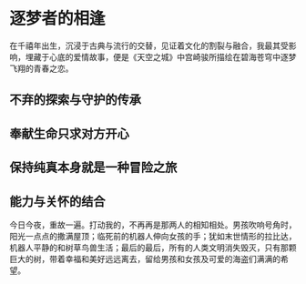 # 逐梦者的相逢

在千禧年出生，沉浸于古典与流行的交替，见证着文化的割裂与融合，我最其受影响，埋藏于心底的爱情故事，便是《天空之城》中宫崎骏所描绘在碧海苍穹中逐梦飞翔的青春之恋。

## 不弃的探索与守护的传承

## 奉献生命只求对方开心

## 保持纯真本身就是一种冒险之旅

## 能力与关怀的结合

今日今夜，重故一遍。打动我的，不再再是那两人的相知相处。男孩吹响号角时，阳光一点点的撒满屋顶；临死前的机器人伸向女孩的手；犹如末世情形的拉比达，机器人平静的和树草鸟兽生活；最后的最后，所有的人类文明消失毁灭，只有那颗巨大的树，带着幸福和美好远远离去，留给男孩和女孩及可爱的海盗们满满的希望。
